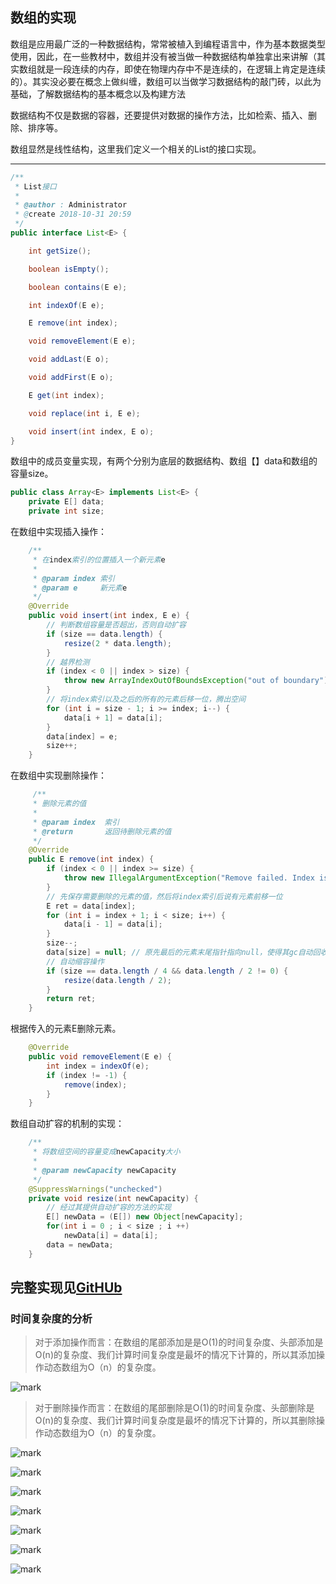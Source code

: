 ## 数组的实现

数组是应用最广泛的一种数据结构，常常被植入到编程语言中，作为基本数据类型使用，因此，在一些教材中，数组并没有被当做一种数据结构单独拿出来讲解（其实数组就是一段连续的内存，即使在物理内存中不是连续的，在逻辑上肯定是连续的）。其实没必要在概念上做纠缠，数组可以当做学习数据结构的敲门砖，以此为基础，了解数据结构的基本概念以及构建方法

数据结构不仅是数据的容器，还要提供对数据的操作方法，比如检索、插入、删除、排序等。

数组显然是线性结构，这里我们定义一个相关的List的接口实现。

---

``` java
/**
 * List接口
 *
 * @author : Administrator
 * @create 2018-10-31 20:59
 */
public interface List<E> {

    int getSize();

    boolean isEmpty();

    boolean contains(E e);

    int indexOf(E e);

    E remove(int index);

    void removeElement(E e);

    void addLast(E o);

    void addFirst(E o);

    E get(int index);

    void replace(int i, E e);

    void insert(int index, E o);
}
```

数组中的成员变量实现，有两个分别为底层的数据结构、数组【】data和数组的容量size。

```java
public class Array<E> implements List<E> {
    private E[] data;
    private int size;
```

在数组中实现插入操作：

```java
	/**
     * 在index索引的位置插入一个新元素e
     *
     * @param index 索引
     * @param e     新元素e
     */
    @Override
    public void insert(int index, E e) {
        // 判断数组容量是否超出，否则自动扩容
        if (size == data.length) {
            resize(2 * data.length);
        }
		// 越界检测
        if (index < 0 || index > size) {
            throw new ArrayIndexOutOfBoundsException("out of boundary");
        }
		// 将index索引以及之后的所有的元素后移一位，腾出空间
        for (int i = size - 1; i >= index; i--) {
            data[i + 1] = data[i];
        }
        data[index] = e;
        size++;
    }
```

在数组中实现删除操作：

```java
	 /**
     * 删除元素的值
     * 
     * @param index  索引
     * @return       返回待删除元素的值
     */
	@Override
    public E remove(int index) {
        if (index < 0 || index >= size) {
            throw new IllegalArgumentException("Remove failed. Index is illegal.");
        }
		// 先保存需要删除的元素的值，然后将index索引后说有元素前移一位
        E ret = data[index];
        for (int i = index + 1; i < size; i++) {
            data[i - 1] = data[i];
        }
        size--;
        data[size] = null; // 原先最后的元素末尾指针指向null，使得其gc自动回收内存
		// 自动缩容操作
        if (size == data.length / 4 && data.length / 2 != 0) {
            resize(data.length / 2);
        }
        return ret;
    }
```

根据传入的元素E删除元素。

```java
	@Override
    public void removeElement(E e) {
        int index = indexOf(e);
        if (index != -1) {
            remove(index);
        }
    }
```

数组自动扩容的机制的实现：

```java
	/**
     * 将数组空间的容量变成newCapacity大小
     *
     * @param newCapacity newCapacity
     */
    @SuppressWarnings("unchecked")
    private void resize(int newCapacity) {
        // 经过其提供自动扩容的方法的实现
        E[] newData = (E[]) new Object[newCapacity];
        for(int i = 0 ; i < size ; i ++)
            newData[i] = data[i];
        data = newData;
    }
```

## 完整实现见[GitHUb](https://github.com/Allenskoo856/data-structure/blob/master/src/dataStruct/array/Array.java)

### 时间复杂度的分析

> 对于添加操作而言：在数组的尾部添加是是O(1)的时间复杂度、头部添加是O(n)的复杂度、我们计算时间复杂度是最坏的情况下计算的，所以其添加操作动态数组为O（n）的复杂度。

![mark](http://cdn.zonglun.me/blog/20181205/qVf6D2Bgkttg.png)

> 对于删除操作而言：在数组的尾部删除是O(1)的时间复杂度、头部删除是O(n)的复杂度、我们计算时间复杂度是最坏的情况下计算的，所以其删除操作动态数组为O（n）的复杂度。

![mark](http://cdn.zonglun.me/blog/20181205/2B1rTPKpUKEh.png)

![mark](http://cdn.zonglun.me/blog/20181205/JzcS8dDjA6HV.png)

![mark](http://cdn.zonglun.me/blog/20181205/Wb0Yu6yOnGRr.png)

![mark](http://cdn.zonglun.me/blog/20181205/2OtdmvkILT9n.png)

![mark](http://cdn.zonglun.me/blog/20181205/v44HIXI8VAbu.png)

![mark](http://cdn.zonglun.me/blog/20181205/jsiKYI8nCzGB.png)

![mark](http://cdn.zonglun.me/blog/20181205/VHJAvz9MgmBi.png)













